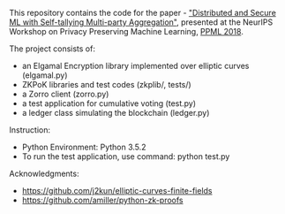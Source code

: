 This repository contains the code for the paper - ["Distributed and Secure ML with Self-tallying Multi-party Aggregation"](https://arxiv.org/abs/1811.10296), presented at the NeurIPS Workshop on Privacy Preserving Machine Learning, [PPML 2018](https://ppml-workshop.github.io/ppml/).

The project consists of:

- an Elgamal Encryption library implemented over elliptic curves (elgamal.py)
- ZKPoK libraries and test codes  (zkplib/, tests/)
- a Zorro client (zorro.py)
- a test application for cumulative voting (test.py)
- a ledger class simulating the blockchain (ledger.py)

Instruction:
- Python Environment: Python 3.5.2
- To run the test application, use command: python test.py

Acknowledgments:
- https://github.com/j2kun/elliptic-curves-finite-fields
- https://github.com/amiller/python-zk-proofs
